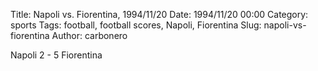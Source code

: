 Title: Napoli vs. Fiorentina, 1994/11/20
Date: 1994/11/20 00:00
Category: sports
Tags: football, football scores, Napoli, Fiorentina
Slug: napoli-vs-fiorentina
Author: carbonero


Napoli 2 - 5 Fiorentina
